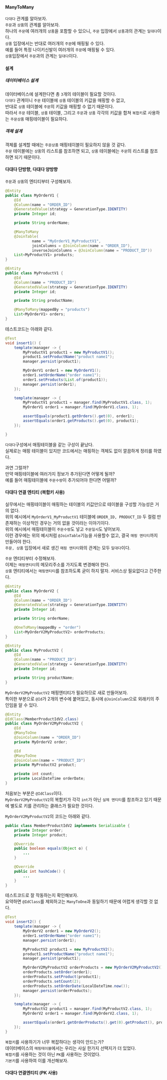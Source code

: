#### ManyToMany
`다대다` 관계를 알아보자.  
`주문`과 `상품`의 관계를 알아보자.  
하나의 `주문`에 여러개의 `상품`을 포함할 수 있으니, `주문` 입장에서 `상품`과의 관계는 `일대다`이다.  
`상품` 입장에서는 반대로 여러개의 `주문`에 매핑될 수 있다.  
예를 들어 특정 나이키신발이 여러개의 `주문`에 매핑될 수 있다.  
`상품`입장에서 `주문`과의 관계는 `일대다`이다.  



#### 설계
##### 데이터베이스 설계
데이터베이스에 설계한다면 총 `3`개의 테이블이 필요할 것이다.  
`다대다` 관계이니 `주문` 테이블에 `상품` 테이블의 키값을 매핑할 수 없고,  
반대로 `상품` 테이블에 `주문`의 키값을 매핑할 수 없기 때문이다.  
따라서 `주문` 테이블, `상품` 테이블, 그리고 `주문`과 `상품` 각각의 키값을 합쳐 `복합키`로 사용하는 `주문상품` 매핑테이블이 필요하다.  



##### 객체 설계
객체를 설계할 때에는 `주문상품` 매핑테이블이 필요하지 않을 것 같다.  
`주문` 테이블에는 `상품`의 리스트를 참조하면 되고, `상품` 테이블에는 `주문`의 리스트를 참조하면 되기 때문이다.  



#### 다대다 단방향, 다대다 양방향
`주문`과 `상품`의 엔티티부터 구성해보자.  

~~~java
@Entity
public class MyOrderV1 {
    @Id
    @Column(name = "ORDER_ID")
    @GeneratedValue(strategy = GenerationType.IDENTITY)
    private Integer id;

    private String orderName;

    @ManyToMany
    @JoinTable(
            name = "MyOrderV1_MyProductV1",
            joinColumns = @JoinColumn(name = "ORDER_ID"),
            inverseJoinColumns = @JoinColumn(name = "PRODUCT_ID"))
    List<MyProductV1> products;
}

@Entity
public class MyProductV1 {
    @Id
    @Column(name = "PRODUCT_ID")
    @GeneratedValue(strategy = GenerationType.IDENTITY)
    private Integer id;

    private String productName;

    @ManyToMany(mappedBy = "products")
    List<MyOrderV1> orders;
}
~~~

테스트코드는 아래와 같다.  

~~~java
@Test
void insert1() {
    template(manager -> {
        MyProductV1 product1 = new MyProductV1();
        product1.setProductName("product name1");
        manager.persist(product1);

        MyOrderV1 order1 = new MyOrderV1();
        order1.setOrderName("order name1");
        order1.setProducts(List.of(product1));
        manager.persist(order1);
    });

    template(manager -> {
        MyProductV1 product1 = manager.find(MyProductV1.class, 1);
        MyOrderV1 order1 = manager.find(MyOrderV1.class, 1);

        assertEquals(product1.getOrders().get(0), order1);
        assertEquals(order1.getProducts().get(0), product1);
    });

}
~~~

`다대다`구성에서 매핑테이블을 같는 구성이 끝났다.  
실제로는 매핑 테이블이 있지만 코드에서는 매핑하는 객체도 없이 깔끔하게 정리를 하였다.  

과연 그럴까?  
만약 매핑테이블에 여러가지 정보가 추가된다면 어떻게 될까?  
예를 들어 매핑테이블에 `주문수량`이 추가되어야 한다면 어떨까?  



#### 다대다 연결 엔티티 (복합키 사용)
실무에서는 매핑테이블이 매핑하는 테이블의 키값만으로 테이블을 구성할 가능성은 거의 없다.  
위의 예시에서 `MyOrderV1_MyProductV1` 테이블에 `ORDER_ID, PRODUCT_ID` 두 컬럼 만 존재하는 이상적인 경우는 거의 없을 것이라는 이야기이다.  
위의 예시에서 매핑테이블이 `주문수량`도 넣고 `주문일시`도 넣어보자.  
이런 경우에는 위의 예시처럼 `@JoinTable`기능을 사용할수 없고, 결국 `매핑 엔티티`까지 만들어야 한다.  
`주문, 상품` 입장에서 새로 생긴 `매핑 엔티티`와의 관계는 모두 `일대다`이다.

`주문` 엔티티부터 수정해보자.  
이제는 `매핑앤티티`의 메모리주소를 가지도록 변경해야 한다.  
`상품` 엔티티에서는 `매핑엔티티`를 참조하도록 굳이 하지 말자. 서비스상 필요없다고 간주한다.  

~~~java
@Entity
public class MyOrderV2 {
    @Id
    @Column(name = "ORDER_ID")
    @GeneratedValue(strategy = GenerationType.IDENTITY)
    private Integer id;

    private String orderName;

    @OneToMany(mappedBy = "order")
    List<MyOrderV2MyProductV2> orderProducts;
}

@Entity
public class MyProductV2 {
    @Id
    @Column(name = "PRODUCT_ID")
    @GeneratedValue(strategy = GenerationType.IDENTITY)
    private Integer id;

    private String productName;
}
~~~

`MyOrderV2MyProductV2` 매핑엔티티가 필요하므로 새로 만들어보자.  
특이한 부분으로 `@Id`가 2개의 변수에 붙어있고, 동시에 `@JoinColumn`으로 외래키의 주인임을 알 수 있다.

~~~java
@Entity
@IdClass(MemberProductIdV2.class)
public class MyOrderV2MyProductV2 {
    @Id
    @ManyToOne
    @JoinColumn(name = "ORDER_ID")
    private MyOrderV2 order;

    @Id
    @ManyToOne
    @JoinColumn(name = "PRODUCT_ID")
    private MyProductV2 product;

    private int count;
    private LocalDateTime orderDate;
}
~~~

처음보는 부분은 `@IdClass`이다.  
`MyOrderV2MyProductV2`의 복합키가 각각 `int`가 아닌 `실제 엔티티`를 참조하고 있기 때문에 별도로 키를 관리하는 클래스가 필요한 것이다.  

`MyOrderV2MyProductV2`의 코드는 아래와 같다.  

~~~java
public class MemberProductIdV2 implements Serializable {
    private Integer order;
    private Integer product;

    @Override
    public boolean equals(Object o) {
        ...
    }

    @Override
    public int hashCode() {
        ...
    }
}
~~~

테스트코드로 잘 작동하는지 확인해보자.  
요약하면 `@IdClass`를 제외하고는 `ManyToOne`과 동일하기 때문에 어렵게 생각할 것 없다.

~~~java
@Test
void insert2() {
    template(manager -> {
        MyOrderV2 order1 = new MyOrderV2();
        order1.setOrderName("order name1");
        manager.persist(order1);

        MyProductV2 product1 = new MyProductV2();
        product1.setProductName("product name1");
        manager.persist(product1);

        MyOrderV2MyProductV2 orderProducts = new MyOrderV2MyProductV2();
        orderProducts.setOrder(order1);
        orderProducts.setProduct(product1);
        orderProducts.setCount(2);
        orderProducts.setOrderDate(LocalDateTime.now());
        manager.persist(orderProducts);
    });

    template(manager -> {
        MyProductV2 product1 = manager.find(MyProductV2.class, 1);
        MyOrderV2 order1 = manager.find(MyOrderV2.class, 1);

        assertEquals(order1.getOrderProducts().get(0).getProduct(), product1);
    });
}
~~~

`복합키`를 사용하기가 너무 복잡하다는 생각이 안드는가?  
데이터베이스의 `매핑테이블`에서는 우리는 사실 한가지 선택지가 더 있었다.  
`복합키`를 사용하는 것이 아닌 `PK`를 사용하는 것이었다.  
`기본키`를 사용하여 이를 개선해보자.  



#### 다대다 연결엔티티 (PK 사용)
